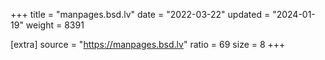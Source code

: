 +++
title = "manpages.bsd.lv"
date = "2022-03-22"
updated = "2024-01-19"
weight = 8391

[extra]
source = "https://manpages.bsd.lv"
ratio = 69
size = 8
+++
